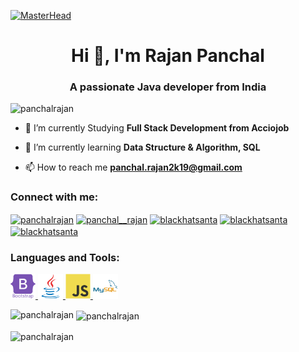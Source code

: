 [![MasterHead](https://raw.githubusercontent.com/sagar-viradiya/sagar-viradiya/master/resources/banner.png)](https://github.com/panchalrajan)
<h1 align="center">Hi 👋, I'm Rajan Panchal</h1>
<h3 align="center">A passionate Java developer from India</h3>

<p align="left"> <img src="https://komarev.com/ghpvc/?username=panchalrajan&label=Profile%20views&color=0e75b6&style=flat" alt="panchalrajan" /> </p>

- 🔭 I’m currently Studying **Full Stack Development from Acciojob**

- 🌱 I’m currently learning **Data Structure & Algorithm, SQL**

- 📫 How to reach me **panchal.rajan2k19@gmail.com**

<h3 align="left">Connect with me:</h3>
<p align="left">
<a href="https://www.linkedin.com/in/panchalrajan" target="blank"><img align="center" src="https://upload.wikimedia.org/wikipedia/commons/thumb/8/81/LinkedIn_icon.svg/1024px-LinkedIn_icon.svg.png" alt="panchalrajan" height="40" width="40" /></a>
<a href="https://www.instagram.com/panchal__rajan" target="blank"><img align="center" src="https://upload.wikimedia.org/wikipedia/commons/thumb/e/e7/Instagram_logo_2016.svg/1024px-Instagram_logo_2016.svg.png" alt="panchal__rajan" height="40" width="40" /></a>
<a href="https://www.leetcode.com/blackhatsanta" target="blank"><img align="center" src="https://upload.wikimedia.org/wikipedia/commons/thumb/a/ab/LeetCode_logo_white_no_text.svg/867px-LeetCode_logo_white_no_text.svg.png" alt="blackhatsanta" height="40" width="40" /></a>
<a href="https://www.codechef.com/users/blackhatsanta" target="blank"><img align="center" src="https://cdn.jsdelivr.net/npm/simple-icons@3.1.0/icons/codechef.svg" alt="blackhatsanta" height="40" width="40" /></a>
<a href="https://www.hackerrank.com/blackhatsanta" target="blank"><img align="center" src="https://upload.wikimedia.org/wikipedia/commons/thumb/4/40/HackerRank_Icon-1000px.png/900px-HackerRank_Icon-1000px.png" alt="blackhatsanta" height="40" width="40" /></a>
</p>

<h3 align="left">Languages and Tools:</h3>
<p align="left"> <a href="https://getbootstrap.com" target="_blank" rel="noreferrer"> <img src="https://raw.githubusercontent.com/devicons/devicon/master/icons/bootstrap/bootstrap-plain-wordmark.svg" alt="bootstrap" width="40" height="40"/> </a> <a href="https://www.java.com" target="_blank" rel="noreferrer"> <img src="https://raw.githubusercontent.com/devicons/devicon/master/icons/java/java-original.svg" alt="java" width="40" height="40"/> </a> <a href="https://developer.mozilla.org/en-US/docs/Web/JavaScript" target="_blank" rel="noreferrer"> <img src="https://raw.githubusercontent.com/devicons/devicon/master/icons/javascript/javascript-original.svg" alt="javascript" width="40" height="40"/> </a> <a href="https://www.mysql.com/" target="_blank" rel="noreferrer"> <img src="https://raw.githubusercontent.com/devicons/devicon/master/icons/mysql/mysql-original-wordmark.svg" alt="mysql" width="40" height="40"/> </a> </p>

<p><img align="left" src="https://github-readme-stats.vercel.app/api/top-langs?username=panchalrajan&show_icons=true&locale=en&layout=compact" alt="panchalrajan" /></p>

<p>&nbsp;<img align="center" src="https://github-readme-stats.vercel.app/api?username=panchalrajan&show_icons=true&locale=en" alt="panchalrajan" /></p>

<p><img align="center" src="https://github-readme-streak-stats.herokuapp.com/?user=panchalrajan&" alt="panchalrajan" /></p>
